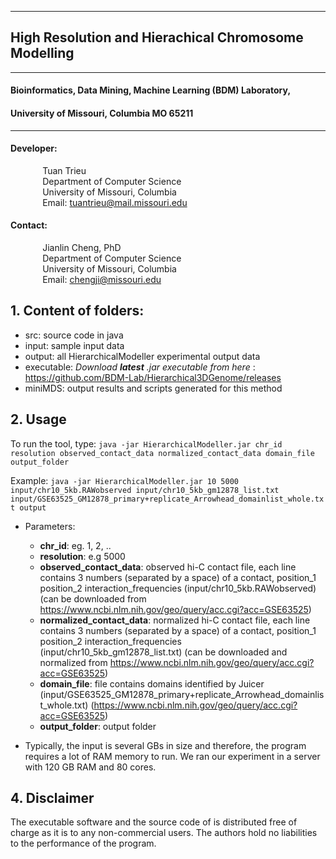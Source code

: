 ----------

## High Resolution and Hierachical Chromosome Modelling 

----------

#### Bioinformatics, Data Mining, Machine Learning (BDM) Laboratory, 
#### University of Missouri, Columbia MO 65211

----------

#### Developer: <br/>
&nbsp;&nbsp;&nbsp;&nbsp;&nbsp;&nbsp;&nbsp;&nbsp;&nbsp;&nbsp;&nbsp;&nbsp; Tuan Trieu <br>
&nbsp;&nbsp;&nbsp;&nbsp;&nbsp;&nbsp;&nbsp;&nbsp;&nbsp;&nbsp;&nbsp;&nbsp; Department of Computer Science <br/>
&nbsp;&nbsp;&nbsp;&nbsp;&nbsp;&nbsp;&nbsp;&nbsp;&nbsp;&nbsp;&nbsp;&nbsp; University of Missouri, Columbia <br/>
&nbsp;&nbsp;&nbsp;&nbsp;&nbsp;&nbsp;&nbsp;&nbsp;&nbsp;&nbsp;&nbsp;&nbsp; Email: tuantrieu@mail.missouri.edu <br/>

#### Contact: <br/>
&nbsp;&nbsp;&nbsp;&nbsp;&nbsp;&nbsp;&nbsp;&nbsp;&nbsp;&nbsp;&nbsp;&nbsp; Jianlin Cheng, PhD <br/>
&nbsp;&nbsp;&nbsp;&nbsp;&nbsp;&nbsp;&nbsp;&nbsp;&nbsp;&nbsp;&nbsp;&nbsp; Department of Computer Science <br/>
&nbsp;&nbsp;&nbsp;&nbsp;&nbsp;&nbsp;&nbsp;&nbsp;&nbsp;&nbsp;&nbsp;&nbsp; University of Missouri, Columbia <br/>
&nbsp;&nbsp;&nbsp;&nbsp;&nbsp;&nbsp;&nbsp;&nbsp;&nbsp;&nbsp;&nbsp;&nbsp; Email: chengji@missouri.edu <br/>





## 1. Content of folders:
- src: source code in java
- input: sample input data
- output: all HierarchicalModeller experimental output data
- executable: *Download **latest** .jar executable from here* : https://github.com/BDM-Lab/Hierarchical3DGenome/releases
- miniMDS: output results and scripts generated for this method

## 2. Usage ##

To run the tool, type: `java -jar HierarchicalModeller.jar chr_id resolution observed_contact_data normalized_contact_data domain_file output_folder` 

Example: `java -jar HierarchicalModeller.jar 10 5000 input/chr10_5kb.RAWobserved input/chr10_5kb_gm12878_list.txt input/GSE63525_GM12878_primary+replicate_Arrowhead_domainlist_whole.txt output` 


- Parameters:
	+ **chr_id**: eg. 1, 2, ..
	+ **resolution**: e.g 5000
	+ **observed_contact_data**: observed hi-C contact file, each line contains 3 numbers (separated by a space) of a contact, position_1 position_2 interaction_frequencies (input/chr10_5kb.RAWobserved)(can be downloaded from https://www.ncbi.nlm.nih.gov/geo/query/acc.cgi?acc=GSE63525)	
	+ **normalized_contact_data**: normalized hi-C contact file, each line contains 3 numbers (separated by a space) of a contact, position_1 position_2 interaction_frequencies (input/chr10_5kb_gm12878_list.txt) (can be downloaded and normalized from https://www.ncbi.nlm.nih.gov/geo/query/acc.cgi?acc=GSE63525)
	+ **domain_file**: file contains domains identified by Juicer (input/GSE63525_GM12878_primary+replicate_Arrowhead_domainlist_whole.txt) (https://www.ncbi.nlm.nih.gov/geo/query/acc.cgi?acc=GSE63525)	
	+ **output_folder**: output folder

- Typically, the input is several GBs in size and therefore, the program requires a lot of RAM memory to run. We ran our experiment in a server with 120 GB RAM and 80 cores. 

## 4. Disclaimer ##

The executable software and the source code of is distributed free of 
charge as it is to any non-commercial users. The authors hold no liabilities to 
the performance of the program.


